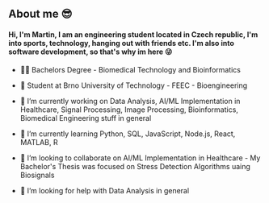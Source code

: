 ## About me 😎

#### Hi, I'm Martin, I am an engineering student located in Czech republic, I'm into sports, technology, hanging out with friends etc. I'm also into software development, so that's why im here 😜

- 👨‍🎓 Bachelors Degree - Biomedical Technology and Bioinformatics


- 🏫 Student at Brno University of Technology - FEEC - Bioengineering


- 🔭 I’m currently working on Data Analysis, AI/ML Implementation in Healthcare, Signal Processing, Image Processing, Bioinformatics, Biomedical Engineering stuff in general


- 🌱 I’m currently learning Python, SQL, JavaScript, Node.js, React, MATLAB, R  


- 👯 I’m looking to collaborate on AI/ML Implementation in Healthcare - My Bachelor's Thesis was focused on Stress Detection Algorithms uaing Biosignals


- 🤔 I’m looking for help with Data Analysis in general

